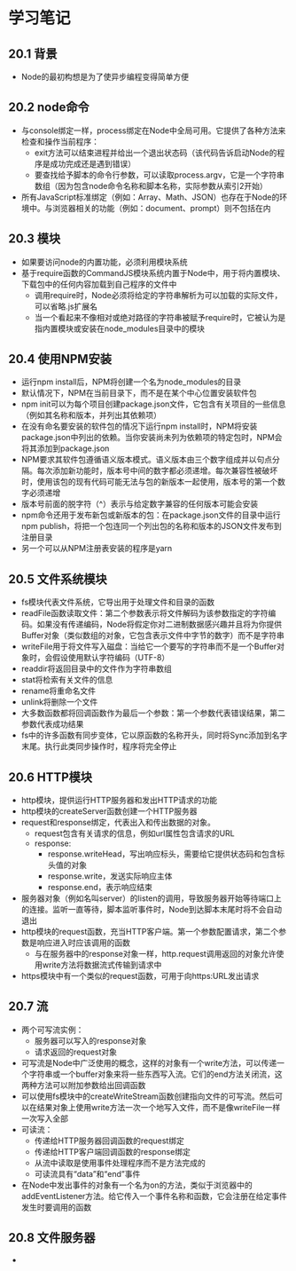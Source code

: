 # 学习笔记

## 20.1 背景

* Node的最初构想是为了使异步编程变得简单方便

## 20.2 node命令

* 与console绑定一样，process绑定在Node中全局可用。它提供了各种方法来检查和操作当前程序：
  * exit方法可以结束进程并给出一个退出状态码（该代码告诉启动Node的程序是成功完成还是遇到错误）
  * 要查找给予脚本的命令行参数，可以读取process.argv，它是一个字符串数组（因为包含node命令名称和脚本名称，实际参数从索引2开始）
* 所有JavaScript标准绑定（例如：Array、Math、JSON）也存在于Node的环境中。与浏览器相关的功能（例如：document、prompt）则不包括在内

## 20.3 模块

* 如果要访问node的内置功能，必须利用模块系统
* 基于require函数的CommandJS模块系统内置于Node中，用于将内置模块、下载包中的任何内容加载到自己程序的文件中
  * 调用require时，Node必须将给定的字符串解析为可以加载的实际文件，可以省略.js扩展名
  * 当一个看起来不像相对或绝对路径的字符串被赋予require时，它被认为是指内置模块或安装在node_modules目录中的模块

## 20.4 使用NPM安装

* 运行npm install后，NPM将创建一个名为node_modules的目录
* 默认情况下，NPM在当前目录下，而不是在某个中心位置安装软件包
* npm init可以为每个项目创建package.json文件，它包含有关项目的一些信息（例如其名称和版本，并列出其依赖项）
* 在没有命名要安装的软件包的情况下运行npm install时，NPM将安装package.json中列出的依赖。当你安装尚未列为依赖项的特定包时，NPM会将其添加到package.json
* NPM要求其软件包遵循语义版本模式。语义版本由三个数字组成并以句点分隔。每次添加新功能时，版本号中间的数字都必须递增。每次兼容性被破坏时，使用该包的现有代码可能无法与包的新版本一起使用，版本号的第一个数字必须递增
* 版本号前面的脱字符（^）表示与给定数字兼容的任何版本可能会安装
* npm命令还用于发布新包或新版本的包：在package.json文件的目录中运行npm publish，将把一个包连同一个列出包的名称和版本的JSON文件发布到注册目录
* 另一个可以从NPM注册表安装的程序是yarn

## 20.5 文件系统模块

* fs模块代表文件系统，它导出用于处理文件和目录的函数
* readFile函数读取文件：第二个参数表示将文件解码为该参数指定的字符编码。如果没有传递编码，Node将假定你对二进制数据感兴趣并且将为你提供Buffer对象（类似数组的对象，它包含表示文件中字节的数字）而不是字符串
* writeFile用于将文件写入磁盘：当给它一个要写的字符串而不是一个Buffer对象时，会假设使用默认字符编码（UTF-8）
* readdir将返回目录中的文件作为字符串数组
* stat将检索有关文件的信息
* rename将重命名文件
* unlink将删除一个文件
* 大多数函数都将回调函数作为最后一个参数：第一个参数代表错误结果，第二参数代表成功结果
* fs中的许多函数有同步变体，它以原函数的名称开头，同时将Sync添加到名字末尾。执行此类同步操作时，程序将完全停止

## 20.6 HTTP模块

* http模块，提供运行HTTP服务器和发出HTTP请求的功能
* http模块的createServer函数创建一个HTTP服务器
* request和response绑定，代表出入和传出数据的对象。
  * request包含有关请求的信息，例如url属性包含请求的URL
  * response:
    * response.writeHead，写出响应标头，需要给它提供状态码和包含标头值的对象
    * response.write，发送实际响应主体
    * response.end，表示响应结束
* 服务器对象（例如名叫server）的listen的调用，导致服务器开始等待端口上的连接。监听一直等待，脚本监听事件时，Node到达脚本末尾时将不会自动退出
* http模块的request函数，充当HTTP客户端。第一个参数配置请求，第二个参数是响应进入时应该调用的函数
  * 与在服务器中的response对象一样，http.request调用返回的对象允许使用write方法将数据流式传输到请求中
* https模块中有一个类似的request函数，可用于向https:URL发出请求

## 20.7 流

* 两个可写流实例：
  * 服务器可以写入的response对象
  * 请求返回的request对象
* 可写流是Node中广泛使用的概念，这样的对象有一个write方法，可以传递一个字符串或一个buffer对象来将一些东西写入流。它们的end方法关闭流，这两种方法可以附加参数给出回调函数
* 可以使用fs模块中的createWriteStream函数创建指向文件的可写流。然后可以在结果对象上使用write方法一次一个地写入文件，而不是像writeFile一样一次写入全部
* 可读流：
  * 传递给HTTP服务器回调函数的request绑定
  * 传递给HTTP客户端回调函数的response绑定
  * 从流中读取是使用事件处理程序而不是方法完成的
  * 可读流具有“data”和“end”事件
* 在Node中发出事件的对象有一个名为on的方法，类似于浏览器中的addEventListener方法。给它传入一个事件名称和函数，它会注册在给定事件发生时要调用的函数

## 20.8 文件服务器

* 
